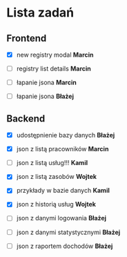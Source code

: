 # Lista zadań

## Frontend

- [X] new registry modal **Marcin**

- [ ] registry list details **Marcin**

- [ ] łapanie jsona **Marcin**

- [ ] łapanie jsona **Błażej**

## Backend

- [X] udostępnienie bazy danych **Błażej**

- [X] json z listą pracowników **Marcin**

- [ ] json z listą usług!!! **Kamil**

- [X] json z listą zasobów **Wojtek**

- [X] przykłady w bazie danych **Kamil**

- [X] json z historią usług **Wojtek**

- [ ] json z danymi logowania **Błażej**

- [ ] json z danymi statystycznymi **Błażej**

- [ ] json z raportem dochodów **Błażej**



 
